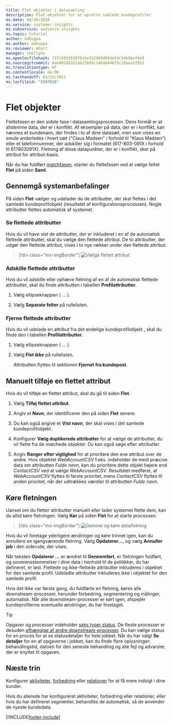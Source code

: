 ```yaml
---
title: Flet objekter i datasamling
description: Flet objekter for at oprette samlede kundeprofiler.
ms.date: 04/16/2020
ms.service: customer-insights
ms.subservice: audience-insights
ms.topic: tutorial
author: adkuppa
ms.author: adkuppa
ms.reviewer: mhart
manager: shellyha
ms.openlocfilehash: 737c593353878a5e322488d00de5dc5db5befda9
ms.sourcegitcommit: bae40184312ab27b95c140a044875c2daea37951
ms.translationtype: HT
ms.contentlocale: da-DK
ms.lasthandoff: 03/15/2021
ms.locfileid: "5597826"
---
```

# <a name="merge-entities"></a>Flet objekter

Flettefasen er den sidste fase i datasamlingsprocessen. Dens formål er at afstemme data, der er i konflikt. Af eksempler på data, der er i konflikt, kan nævnes et kundenavn, der findes i to af dine datasæt, men som vises en smule anderledes i hvert sæt ("Claus Madsen" i forhold til "Klaus Madsen") eller et telefonnummer, der adskiller sig i formatet (617-803-091X i forhold til 617803091X). Fletning af disse datapunkter, der er i konflikt, sker på attribut for attribut-basis.

Når du har fuldført [matchfasen](match-entities.md), starter du flettefasen ved at vælge feltet **Flet** på siden **Saml**.

## <a name="review-system-recommendations"></a>Gennemgå systemanbefalinger

På siden **Flet** vælger og udelader du de attributter, der skal flettes i det samlede kundeprofilobjekt (resultatet af konfigurationsprocessen). Nogle attributter flettes automatisk af systemet.

### <a name="view-merged-attributes"></a>Se flettede attributter

Hvis du vil have vist de attributter, der er inkluderet i en af de automatisk flettede attributter, skal du vælge den flettede attribut. De to attributter, der udgør den flettede attribut, vises i to nye rækker under den flettede attribut.

> [!div class="mx-imgBorder"]
> ![Vælge flettet attribut](media/configure-data-merge-profile-attributes.png "Vælge flettet attribut")

### <a name="separate-merged-attributes"></a>Adskille flettede attributter

Hvis du vil adskille eller ophæve fletning af en af de automatisk flettede attributter, skal du finde attributten i tabellen **Profilattributter**.

1. Vælg ellipseknappen ( ... ).
  
2. Vælg **Separate felter** på rullelisten.

### <a name="remove-merged-attributes"></a>Fjerne flettede attributter

Hvis du vil udelade en attribut fra det endelige kundeprofilobjekt , skal du finde den i tabellen **Profilattributter**.

1. Vælg ellipseknappen ( ... ).
  
2. Vælg **Flet ikke** på rullelisten.

   Attributten flyttes til sektionen **Fjernet fra kundepost**.

## <a name="manually-add-a-merged-attribute"></a>Manuelt tilføje en flettet attribut

Hvis du vil tilføje en flettet attribut, skal du gå til siden **Flet**.

1. Vælg **Tilføj flettet attribut**.

2. Angiv et **Navn**, der identificerer den på siden **Flet** senere.

3. Du kan også angive et **Vist navn**, der skal vises i det samlede kundeprofilobjekt.

4. Konfigurer **Vælg duplikerede attributter** for at vælge de attributter, du vil flette fra de matchede objekter. Du kan også søge efter attributter.

5. Angiv **Ranger efter vigtighed** for at prioritere den ene attribut over de andre. Hvis objektet *WebAccountCSV* f.eks. indeholder de mest præcise data om attributten *Fulde navn*, kan du prioritere dette objekt højere end *ContactCSV* ved at vælge *WebAccountCSV*. Resultatet medfører, at *WebAccountCSV* flyttes til første prioritet, mens *ContactCSV* flyttes til anden prioritet, når der udtrækkes værdier til attributten *Fulde navn*.

## <a name="run-your-merge"></a>Køre fletningen

Uanset om du fletter attributter manuelt eller lader systemet flette dem, kan du altid køre fletningen. Vælg **Kør** på siden **Flet** for at starte processen.

> [!div class="mx-imgBorder"]
> ![Gemme og køre datafletning](media/configure-data-merge-save-run.png "Gemme og køre datafletning")

Hvis du vil foretage yderligere ændringer og køre trinnet igen, kan du annullere en igangværende fletning. Vælg **Opdaterer...**, og vælg **Annuller job** i den siderude, der vises.

Når teksten **Opdaterer ...** er ændret til **Gennemført**, er fletningen fuldført, og uoverensstemmelser i dine data i henhold til de politikker, du har defineret, er løst. Flettede og ikke-flettede attributter inkluderes i objektet for den samlede profil. Udeladte attributter inkluderes ikke i objektet for den samlede profil.

Hvis det ikke var første gang, du fuldførte en fletning, køres alle downstream-processer, herunder forbedring, segmentering og målinger, automatisk. Når alle downstream-processer er kørt igen, afspejler kundeprofilerne eventuelle ændringer, du har foretaget.

> [!TIP]
> Opgaver og processer indeholder [seks typer status](system.md#status-types). De fleste processer er desuden [afhængige af andre downstream-processer](system.md#refresh-policies). Du kan vælge status for en proces for at se statusdetaljer for hele jobbet. Når du har valgt **Se detaljer** for en af opgaverne i jobbet, kan du finde flere oplysninger: behandlingstid, datoen for den seneste behandling og alle fejl og advarsler, der er knyttet til opgaven.

## <a name="next-step"></a>Næste trin

Konfigurer [aktiviteter](activities.md), [forbedring](enrichment-microsoft-graph.md) eller [relationer](relationships.md) for at få mere indsigt i dine kunder.

Hvis du allerede har konfigureret aktiviteter, forbedring eller relationer, eller hvis du har defineret segmenter, behandles de automatisk, så de anvender de nyeste kundedata.




[!INCLUDE[footer-include](../includes/footer-banner.md)]